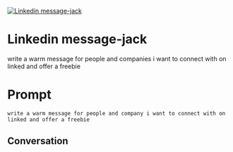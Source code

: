 
[![Linkedin message-jack](https://flow-prompt-covers.s3.us-west-1.amazonaws.com/icon/Flat/i13.png)]()
# Linkedin message-jack 
write a warm message for people and companies i want to connect with on linked and offer a freebie

# Prompt

```
write a warm message for people and company i want to connect with on linked and offer a freebie
```

## Conversation




